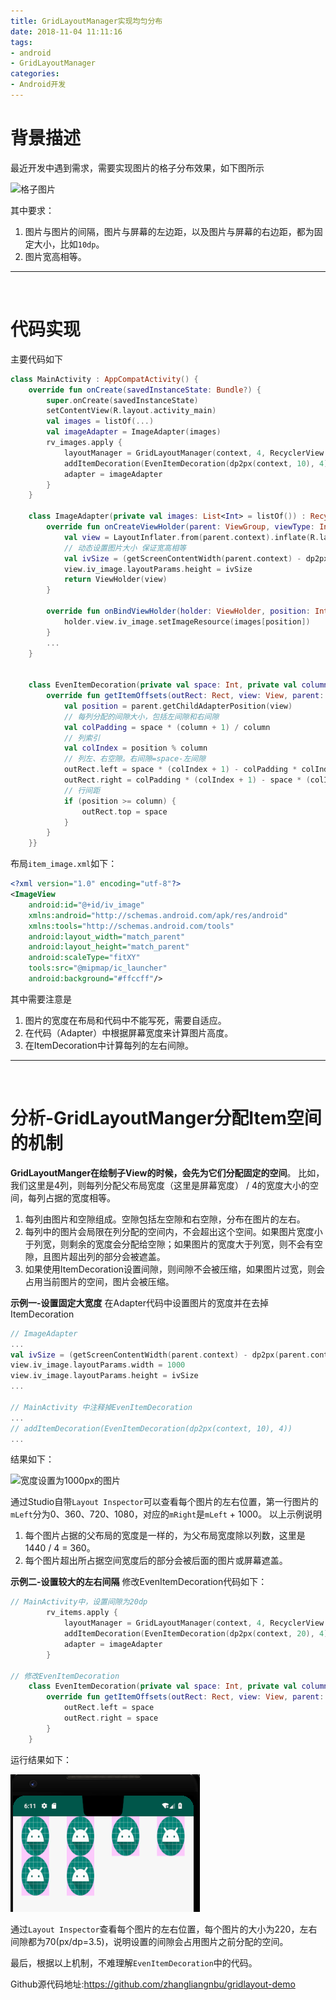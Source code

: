 ```yaml
---
title: GridLayoutManager实现均匀分布
date: 2018-11-04 11:11:16
tags:
- android
- GridLayoutManager
categories:
- Android开发
---
```


# 背景描述
最近开发中遇到需求，需要实现图片的格子分布效果，如下图所示

![格子图片](https://upload-images.jianshu.io/upload_images/2658578-22632ab28c5aedd6.png?imageMogr2/auto-orient/strip%7CimageView2/2/w/1240)

其中要求：

1. 图片与图片的间隔，图片与屏幕的左边距，以及图片与屏幕的右边距，都为固定大小，比如`10dp`。
2. 图片宽高相等。

-- -- --

<br>

# 代码实现

主要代码如下
```kotlin
class MainActivity : AppCompatActivity() {
    override fun onCreate(savedInstanceState: Bundle?) {
        super.onCreate(savedInstanceState)
        setContentView(R.layout.activity_main)
        val images = listOf(...)
        val imageAdapter = ImageAdapter(images)
        rv_images.apply {
            layoutManager = GridLayoutManager(context, 4, RecyclerView.VERTICAL, false)
            addItemDecoration(EvenItemDecoration(dp2px(context, 10), 4))
            adapter = imageAdapter
        }
    }

    class ImageAdapter(private val images: List<Int> = listOf()) : RecyclerView.Adapter<ImageAdapter.ViewHolder>() {
        override fun onCreateViewHolder(parent: ViewGroup, viewType: Int): ViewHolder {
            val view = LayoutInflater.from(parent.context).inflate(R.layout.item_image, parent, false)
            // 动态设置图片大小 保证宽高相等
            val ivSize = (getScreenContentWidth(parent.context) - dp2px(parent.context, 10) * 5) / 4
            view.iv_image.layoutParams.height = ivSize
            return ViewHolder(view)
        }

        override fun onBindViewHolder(holder: ViewHolder, position: Int) {
            holder.view.iv_image.setImageResource(images[position])
        }
        ...
    }


    class EvenItemDecoration(private val space: Int, private val column: Int) : RecyclerView.ItemDecoration() {
        override fun getItemOffsets(outRect: Rect, view: View, parent: RecyclerView, state: RecyclerView.State) {
            val position = parent.getChildAdapterPosition(view)
            // 每列分配的间隙大小，包括左间隙和右间隙
            val colPadding = space * (column + 1) / column
            // 列索引
            val colIndex = position % column
            // 列左、右空隙。右间隙=space-左间隙
            outRect.left = space * (colIndex + 1) - colPadding * colIndex
            outRect.right = colPadding * (colIndex + 1) - space * (colIndex + 1)
            // 行间距
            if (position >= column) {
                outRect.top = space
            }
        }
    }}
```
布局`item_image.xml`如下：
```xml
<?xml version="1.0" encoding="utf-8"?>
<ImageView
    android:id="@+id/iv_image"
    xmlns:android="http://schemas.android.com/apk/res/android"
    xmlns:tools="http://schemas.android.com/tools"
    android:layout_width="match_parent"
    android:layout_height="match_parent"
    android:scaleType="fitXY"
    tools:src="@mipmap/ic_launcher"
    android:background="#ffccff"/>
```
其中需要注意是
1. 图片的宽度在布局和代码中不能写死，需要自适应。
2. 在代码（Adapter）中根据屏幕宽度来计算图片高度。
3. 在ItemDecoration中计算每列的左右间隙。

-- -- --

<br>

# 分析-GridLayoutManger分配Item空间的机制
**GridLayoutManger在绘制子View的时候，会先为它们分配固定的空间**。
比如，我们这里是4列，则每列分配父布局宽度（这里是屏幕宽度） / 4的宽度大小的空间，每列占据的宽度相等。

1. 每列由图片和空隙组成。空隙包括左空隙和右空隙，分布在图片的左右。
2. 每列中的图片会局限在列分配的空间内，不会超出这个空间。如果图片宽度小于列宽，则剩余的宽度会分配给空隙；如果图片的宽度大于列宽，则不会有空隙，且图片超出列的部分会被遮盖。
3. 如果使用ItemDecoration设置间隙，则间隙不会被压缩，如果图片过宽，则会占用当前图片的空间，图片会被压缩。

**示例一-设置固定大宽度**
在Adapter代码中设置图片的宽度并在去掉ItemDecoration

```kotlin
// ImageAdapter
...
val ivSize = (getScreenContentWidth(parent.context) - dp2px(parent.context, 10) * 5) / 4
view.iv_image.layoutParams.width = 1000
view.iv_image.layoutParams.height = ivSize
...

// MainActivity 中注释掉EvenItemDecoration
...
// addItemDecoration(EvenItemDecoration(dp2px(context, 10), 4))
...
```
结果如下：

![宽度设置为1000px的图片](https://upload-images.jianshu.io/upload_images/2658578-0d38e5c7cf5fd001.png?imageMogr2/auto-orient/strip%7CimageView2/2/w/1240)

通过Studio自带`Layout Inspector`可以查看每个图片的左右位置，第一行图片的`mLeft`分为0、360、720、1080，对应的`mRight`是`mLeft` + 1000。
以上示例说明

1. 每个图片占据的父布局的宽度是一样的，为父布局宽度除以列数，这里是1440 / 4 = 360。
2. 每个图片超出所占据空间宽度后的部分会被后面的图片或屏幕遮盖。

**示例二-设置较大的左右间隔**
修改EvenItemDecoration代码如下：

```kotlin
// MainActivity中，设置间隙为20dp
        rv_items.apply {
            layoutManager = GridLayoutManager(context, 4, RecyclerView.VERTICAL, false)
            addItemDecoration(EvenItemDecoration(dp2px(context, 20), 4))
            adapter = imageAdapter
        }

// 修改EvenItemDecoration
	class EvenItemDecoration(private val space: Int, private val column: Int) : RecyclerView.ItemDecoration() {
        override fun getItemOffsets(outRect: Rect, view: View, parent: RecyclerView, state: RecyclerView.State) {
            outRect.left = space
            outRect.right = space
        }
    }
```
运行结果如下：

![有间隔的Grid](/images/gridlayout_even_example2.png)

通过`Layout Inspector`查看每个图片的左右位置，每个图片的大小为220，左右间隙都为70(px/dp=3.5)，说明设置的间隙会占用图片之前分配的空间。

最后，根据以上机制，不难理解`EvenItemDecoration`中的代码。

Github源代码地址:https://github.com/zhangliangnbu/gridlayout-demo
